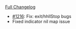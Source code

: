 [Full Changelog](https://github.com/OvictorVieira/bbgo/compare/v1.50.0...main)

 - [#1216](https://github.com/OvictorVieira/bbgo/pull/1216): Fix: exit/hhllStop bugs
 - Fixed indicator nil map issue

